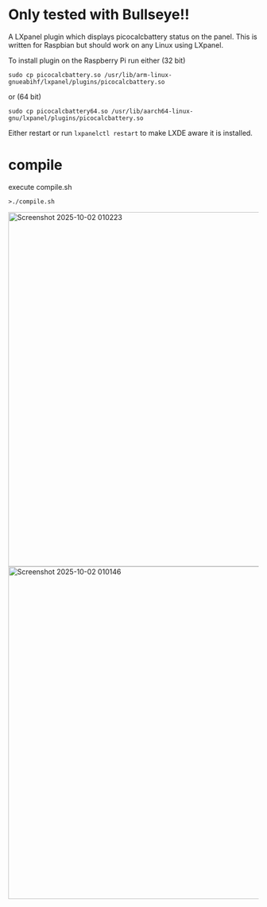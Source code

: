 # Only tested with Bullseye!!

A LXpanel plugin which displays picocalcbattery status on the panel.
This is written for Raspbian but should work on any Linux using LXpanel.

To install plugin on the Raspberry Pi run either (32 bit)

	sudo cp picocalcbattery.so /usr/lib/arm-linux-gnueabihf/lxpanel/plugins/picocalcbattery.so

or (64 bit)

    sudo cp picocalcbattery64.so /usr/lib/aarch64-linux-gnu/lxpanel/plugins/picocalcbattery.so

Either restart or run `lxpanelctl restart` to make LXDE aware it is installed.

# compile
execute compile.sh
```
>./compile.sh
```
<img width="630" height="714" alt="Screenshot 2025-10-02 010223" src="https://github.com/user-attachments/assets/698433aa-4c6b-4448-ad94-cb1f17be873b" />
<img width="797" height="670" alt="Screenshot 2025-10-02 010146" src="https://github.com/user-attachments/assets/c78d98fe-d354-4bfb-8bd4-2d9b7abe4169" />
